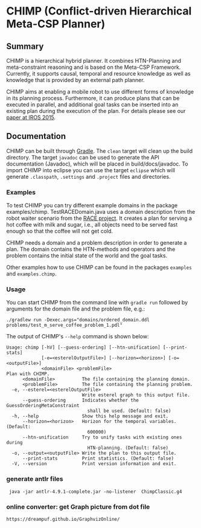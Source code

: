 CHIMP (Conflict-driven Hierarchical Meta-CSP Planner)
=====================================================

Summary
-------

CHIMP is a hierarchical hybrid planner. It combines HTN-Planning and meta-constraint reasoning and is based on the Meta-CSP Framework. Currently, it supports causal, temporal and resource knowledge as well as knowledge that is provided by an external path planner.

CHIMP aims at enabling a mobile robot to use different forms of knowledge in its planning process. Furthermore, it can produce plans that can be executed in parallel, and additional goal tasks can be inserted into an existing plan during the execution of the plan. For details please see our [paper at IROS 2015][iros-paper].

[iros-paper]: http://aass.oru.se/~mmi/papers/iros15-chimp.pdf


Documentation
-------------

CHIMP can be built through [Gradle](http://gradle.org).
The `clean` target will clean up the build directory. The target `javadoc` can be used to generate the API documentation (Javadoc), which will be placed in build/docs/javadoc.
To import CHIMP into eclipse you can use the target `eclipse` which will generate `.classpath`, `.settings` and `.project` files and directories.

### Examples ###

To test CHIMP you can try different example domains in the package examples/chimp. TestRACEDomain.java uses a domain description from the robot waiter scenario from the [RACE project](http://project-race.eu/). It creates a plan for serving a hot coffee with milk and sugar, i.e., all objects need to be served fast enough so that the coffee will not get cold.

CHIMP needs a domain and a problem description in order to generate a plan. The domain contains the HTN-methods and operators and the problem contains the initial state of the world and the goal tasks.

Other examples how to use CHIMP can be found in the packages `examples` and `examples.chimp`.

### Usage ###

You can start CHIMP from the command line with `gradle run` followed by arguments for the domain file and the problem file, e.g.:

```
./gradlew run -Dexec.args="domains/ordered_domain.ddl problems/test_m_serve_coffee_problem_1.pdl"
```

The output of CHIMP's `--help` command is shown below:
```
Usage: chimp [-hV] [--guess-ordering] [--htn-unification] [--print-stats]
             [-e=<esterelOutputFile>] [--horizon=<horizon>] [-o=<outputFile>]
             <domainFile> <problemFile>
Plan with CHIMP.
      <domainFile>          The file containing the planning domain.
      <problemFile>         The file containing the planning problem.
  -e, --esterel=<esterelOutputFile>
                            Write esterel graph to this output file.
      --guess-ordering      Indicates whether the GuessOrderingMetaConstraint
                              shall be used. (Default: false)
  -h, --help                Show this help message and exit.
      --horizon=<horizon>   Horizon for the temporal variables. (Default:
                              600000)
      --htn-unification     Try to unify tasks with existing ones during
                              HTN-planning. (Default: false)
  -o, --output=<outputFile> Write the plan to this output file.
      --print-stats         Print statistics. (Default: false)
  -V, --version             Print version information and exit.
```

### generate antlr files ###


```
 java -jar antlr-4.9.1-complete.jar -no-listener  ChimpClassic.g4
```

### online converter: get Graph picture from dot file ###

```
https://dreampuf.github.io/GraphvizOnline/
```